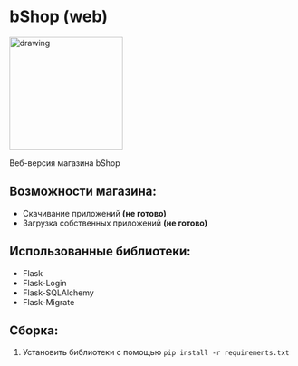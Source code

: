 # bShop (web)
<img src="https://ultrasaks.pythonanywhere.com/static/bshop.svg" alt="drawing" width="200"/>

Веб-версия магазина bShop
## Возможности магазина:
* Скачивание приложений **(не готово)**
* Загрузка собственных приложений **(не готово)**

## Использованные библиотеки:
* Flask
* Flask-Login
* Flask-SQLAlchemy
* Flask-Migrate

## Сборка:
1. Установить библиотеки с помощью `pip install -r requirements.txt`
